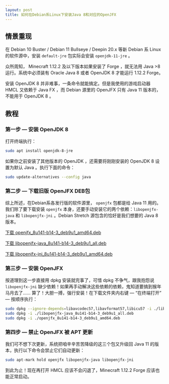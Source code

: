```yaml
---
layout: post
title: 如何在Debian系Linux下安装Java 8和对应的OpenJFX
---
```


## 情景重现

在 Debian 10 Buster / Debian 11 Bullseye / Deepin 20.x 等新 Debian 系 Linux 的软件源中，安装 `default-jre` 包实际会安装 `openjdk-11-jre` 。

众所周知， Minecraft 1.12.2 及以下版本如果安装了 Forge ，就无法用 Java >8 运行。系统中必须装有 Oracle Java 8 或者 OpenJDK 8 才能运行 1.12.2 Forge。

安装 OpenJDK 8 并非难事，一条命令就能搞定。但是我使用的游戏启动器 HMCL 又依赖于 Java FX ，而 Debian 源里的 OpenJFX 只有 Java 11 版本的，不能用于 OpenJDK 8 。

## 教程

### 第一步 — 安装 OpenJDK 8

打开终端执行：

```sh
sudo apt install openjdk-8-jre
```

如果你之前安装了其他版本的 OpenJDK ，还需要将刚刚安装的 OpenJDK 8 设置为默认 Java 。执行下面的命令：

```sh
sudo update-alternatives --config java
```

### 第二步 — 下载旧版 OpenJFX DEB包

综上所述，在Debian系各发行版的软件源里， `openjfx` 包都是给 Java 11 用的。我们除了要下载安装 `openjfx` 本身，还要手动安装它的两个依赖：`libopenjfx-java` 和 `libopenjfx-jni` 。Debian Stretch 源包含的恰好是我们想要的 Java 8 版本。

[下载 openjfx_8u141-b14-3_deb9u1_amd64.deb](http://http.us.debian.org/debian/pool/main/o/openjfx/openjfx_8u141-b14-3~deb9u1_amd64.deb)

[下载 libopenjfx-java_8u141-b14-3_deb9u1_all.deb](http://http.us.debian.org/debian/pool/main/o/openjfx/libopenjfx-java_8u141-b14-3~deb9u1_all.deb)

[下载 libopenjfx-jni_8u141-b14-3_deb9u1_amd64.deb](http://http.us.debian.org/debian/pool/main/o/openjfx/libopenjfx-jni_8u141-b14-3~deb9u1_amd64.deb)

### 第三步 — 安装 OpenJFX

按道理到这一步直接用 dpkg 安装就完事了，可惜 dpkg 不争气，跟我抱怨说 `libopenjfx-jni` 缺少依赖！如果再手动解决这些依赖的依赖，鬼知道要搞到猴年马月去了...... 算了！大胆一搏，强行安装！在下载文件夹内右键 — “在终端打开” — 按顺序执行：

```sh
sudo dpkg --ignore-depends=libavcodec57,libavformat57,libicu57 -i ./libopenjfx-jni_8u141-b14-3_deb9u1_amd64.deb
sudo dpkg -i ./libopenjfx-java_8u141-b14-3_deb9u1_all.deb
sudo dpkg -i ./openjfx_8u141-b14-3_deb9u1_amd64.deb
```

### 第四步 — 禁止 OpenJFX 被 APT 更新

我们可不想下次更新，系统把咱辛辛苦苦降级的这三个包又升级回 Java 11 的版本，执行以下命令会禁止它们自动更新：

```sh
sudo apt-mark hold openjfx libopenjfx-java libopenjfx-jni
```

到此为止！现在再打开 HMCL 应该不会闪退了，Minecraft 1.12.2 Forge 应该也能正常启动。
